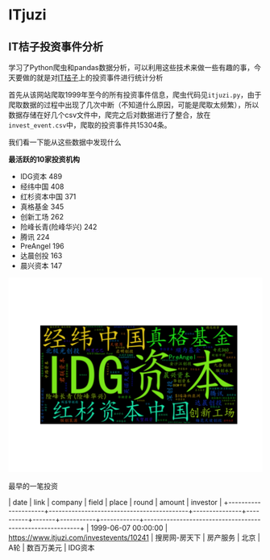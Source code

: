 # ITjuzi

IT桔子投资事件分析
---------------

学习了Python爬虫和pandas数据分析，可以利用这些技术来做一些有趣的事，今天要做的就是对[IT桔子](https://www.itjuzi.com/)上的投资事件进行统计分析

首先从该网站爬取1999年至今的所有投资事件信息，爬虫代码见`itjuzi.py`，由于爬取数据的过程中出现了几次中断（不知道什么原因，可能是爬取太频繁），所以数据存储在好几个csv文件中，爬完之后对数据进行了整合，放在`invest_event.csv`中，爬取的投资事件共15304条。

我们看一下能从这些数据中发现什么

**最活跃的10家投资机构**

- IDG资本         489    
- 经纬中国          408   
- 红杉资本中国        371   
- 真格基金          345	
- 创新工场          262	
- 险峰长青(险峰华兴)    242	
- 腾讯            224	
- PreAngel      196	
- 达晨创投          163	
- 晨兴资本          147	


![](wordcloud.png)

最早的一笔投资

| date                | link                                      | company       | field    | place | round     | amount     | investor                                                 |
+---------------------+-------------------------------------------+---------------+----------+-------+-----------+------------+----------------------------------------------------------+
| 1999-06-07 00:00:00 | https://www.itjuzi.com/investevents/10241 | 搜房网-房天下 | 房产服务 | 北京  | A轮       | 数百万美元 | IDG资本  

